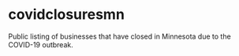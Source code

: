 # covidclosuresmn
Public listing of businesses that have closed in Minnesota due to the COVID-19 outbreak.
